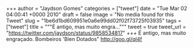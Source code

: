 
+++
author = "Jaydson Gomes"
categories = ["tweet"]
date = "Tue Mar 02 04:00:41 +0000 2010"
draft = false
image = "No media found for this Tweet"
slug = "1be6d1bd609951e0a6e99dd02f02f73725f03935"
tags = ["tweet"]
title = """É antigo, mas muito engra..."""
tweet = true
tweet_url = "https://twitter.com/jaydson/status/9858534817"
+++
É antigo, mas muito engraçado. Bombeiros 'Bien Dotados" http://goo.gl/ql4f
